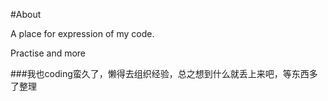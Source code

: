 #About

A place for expression of my code.

Practise and more


###我也coding蛮久了，懒得去组织经验，总之想到什么就丢上来吧，等东西多了整理